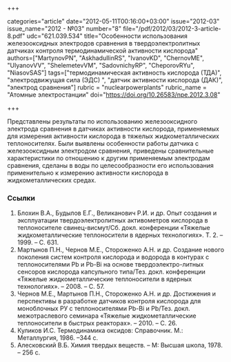 +++

categories="article"
date="2012-05-11T00:16:00+03:00"
issue="2012-03"
issue_name="2012 - №03"
number="8"
file="/pdf/2012/03/2012-3-article-8.pdf"
udc="621.039.534"
title="Особенности использования железооксидных электродов сравнения в твердоэлектролитных датчиках контроля термодинамической активности кислорода"
authors=["MartynovPN", "AskhadullinRS", "IvanovKD", "ChernovME", "UlyanovVV", "ShelemetevVM", "SadovnichyRP", "CheporovRYu", "NiasovSAS"]
tags=["термодинамическая активность кислорода (ТДА)", "электродвижущая сила (ЭДС) ", "датчик активности кислорода (ДАК)", "электрод сравнения"]
rubric = "nuclearpowerplants"
rubric_name = "Aтомные электростанции"
doi="https://doi.org/10.26583/npe.2012.3.08"

+++

Представлены результаты по использованию железооксидного электрода сравнения в датчиках активности кислорода, применяемых для измерения активности кислорода в тяжелых жидкометаллических теплоносителях. Были выявлены особенности работы датчика с железооксидным электродом сравнения, приведены сравнительные характеристики по отношению к другим применяемым электродам сравнения, сделаны в воды по целесообразности его использования применительно к измерению активности кислорода в жидкометаллических средах.

### Ссылки

1. Блохин В.А., Будылов Е.Г., Великанович Р.И. и др. Опыт создания и эксплуатации твердоэлектролитных активометров кислорода в теплоносителе свинец-висмут/Сб. докл. конференции «Тяжелые жидкометаллические теплоносители в ядерных технологиях». Т. 2. – 1999. – С. 631.
2. Мартынов П.Н., Чернов М.Е., Стороженко А.Н. и др. Создание нового поколения систем контроля кислорода и водорода в контурах с теплоносителями Pb и Pb-Bi на основе твердоэлектро-литных сенсоров кислорода капсульного типа/Тез. докл. конференции «Тяжелые жидкометаллические теплоносители в ядерных технологиях». – 2008. – С. 57. 
3. Чернов М.Е., Мартынов П.Н., Стороженко А.Н. и др. Достижения и перспективы в разработке датчиков контроля кислорода для моноблочных РУ с теплоносителями Pb-Bi и Pb/Тез. докл. межотраслевого семинара «Тяжелые жидкометаллические теплоносители в быстрых реакторах». – 2010. – С. 26. 
4. Куликов И.С. Термодинамика оксидов: Справочник. М.: Металлургия, 1986. –344 с. 
5. Алесковский В.Б. Химия твердых веществ. – М: Высшая школа, 1978. – 256 с.